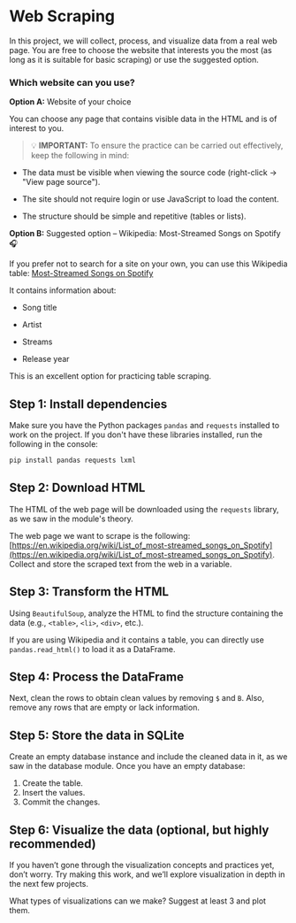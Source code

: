 # Web Scraping

In this project, we will collect, process, and visualize data from a real web page. You are free to choose the website that interests you the most (as long as it is suitable for basic scraping) or use the suggested option.

### Which website can you use?

**Option A:** Website of your choice

You can choose any page that contains visible data in the HTML and is of interest to you.

> 💡 **IMPORTANT:** To ensure the practice can be carried out effectively, keep the following in mind:

- The data must be visible when viewing the source code (right-click → "View page source").

- The site should not require login or use JavaScript to load the content.

- The structure should be simple and repetitive (tables or lists).

**Option B:** Suggested option – Wikipedia: Most-Streamed Songs on Spotify 🎧

If you prefer not to search for a site on your own, you can use this Wikipedia table: [Most-Streamed Songs on Spotify](https://en.wikipedia.org/wiki/List_of_most-streamed_songs_on_Spotify)

It contains information about:

- Song title

- Artist

- Streams

- Release year

This is an excellent option for practicing table scraping.

## Step 1: Install dependencies

Make sure you have the Python packages `pandas` and `requests` installed to work on the project. If you don't have these libraries installed, run the following in the console:

```bash
pip install pandas requests lxml
```

## Step 2: Download HTML

The HTML of the web page will be downloaded using the `requests` library, as we saw in the module's theory.

The web page we want to scrape is the following: [https://en.wikipedia.org/wiki/List_of_most-streamed_songs_on_Spotify](https://en.wikipedia.org/wiki/List_of_most-streamed_songs_on_Spotify). Collect and store the scraped text from the web in a variable.

## Step 3: Transform the HTML

Using `BeautifulSoup`, analyze the HTML to find the structure containing the data (e.g., `<table>`, `<li>`, `<div>`, etc.).

If you are using Wikipedia and it contains a table, you can directly use `pandas.read_html()` to load it as a DataFrame.

## Step 4: Process the DataFrame

Next, clean the rows to obtain clean values by removing `$` and `B`. Also, remove any rows that are empty or lack information.

## Step 5: Store the data in SQLite

Create an empty database instance and include the cleaned data in it, as we saw in the database module. Once you have an empty database:

1. Create the table.
2. Insert the values.
3. Commit the changes.

## Step 6: Visualize the data (optional, but highly recommended)

If you haven’t gone through the visualization concepts and practices yet, don’t worry. Try making this work, and we’ll explore visualization in depth in the next few projects.

What types of visualizations can we make? Suggest at least 3 and plot them.
